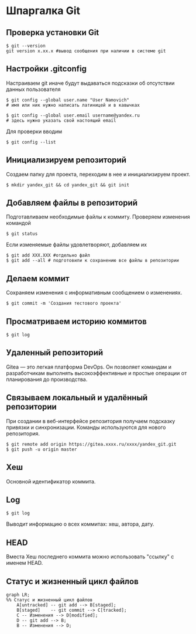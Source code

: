 # Шпаргалка Git
## Проверка установки Git
```
$ git --version
git version x.xx.x #вывод сообщения при наличии в системе git
```
## Настройки .gitconfig

Настраиваем git иначе будут выдаваться подсказки об отсутствии данных пользователя

```
$ git config --global user.name "User Namovich" 
# имя или ник нужно написать латиницей и в кавычках

$ git config --global user.email username@yandex.ru
# здесь нужно указать свой настоящий email 
```
Для проверки вводим 

```
$ git config --list 
```

## Инициализируем репозиторий

Создаем папку для проекта, переходим в нее и инициализируем проект.

```
$ mkdir yandex_git && cd yandex_git && git init
```

## Добавляем файлы в репозиторий

Подготавливаем необходимые файлы к коммиту.
Проверяем изменения командой 

```
$ git status
```
Если изменяемые файлы удовлетворяют, добавляем их 

```
$ git add XXX.XXX #отдельно файл
$ git add --all # подготовили к сохранению все файлы в репозитории
```

## Делаем коммит

Сохраняем изменения с информативным сообщением о изменениях.

```
$ git commit -m 'Создания тестового проекта' 
```

## Просматриваем историю коммитов

```
$ git log
```

## Удаленный репозиторий 

Gitea — это легкая платформа DevOps. Он позволяет командам и разработчикам выполнять высокоэффективные и простые операции от планирования до производства.

## Связываем локальный и удалённый репозитории

При создании в веб-интерфейсе репозитория получаем подсказку привязки и синхронизации. Команды используются для нового репозитория. 


```
$ git remote add origin https://gitea.xxxx.ru/xxxx/yandex_git.git
$ git push -u origin master
```

## Хеш

Основной идентификатор коммита.

## Log

```
$ git log 
```
Выводит информацию о всех коммитах: хеш, автора, дату.

## HEAD

Вместа Хеш последнего коммита можно использовать "ссылку" с именем HEAD. 

## Cтатус и жизненный цикл файлов

```mermaid
graph LR;
%% Cтатус и жизненный цикл файлов
    A[untracked] -- git add --> B[staged];
    B[staged]    -- git commit --> C[tracked];
    C -- Изменения --> D[modified];
    D -- git add --> B;
    B -- Изменения --> D;
``` 